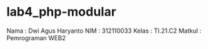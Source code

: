 # lab4_php-modular


Nama    : Dwi Agus Haryanto
NIM     : 312110033
Kelas   : TI.21.C2
Matkul  : Pemrograman WEB2

